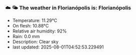 ### ☁️ 🌤️  The weather in Florianópolis is: Florianópolis

- Temperature: 11.29°C
- On flesh: 10.88°C
- Relative air humidity: 92%
- Rain: 0.0 mm
- Description: Clear sky
- last updated: 2025-08-01T04:52:53.229491
